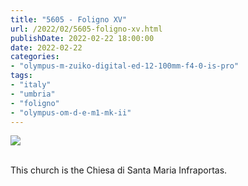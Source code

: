 ```yaml
---
title: "5605 - Foligno XV"
url: /2022/02/5605-foligno-xv.html
publishDate: 2022-02-22 18:00:00
date: 2022-02-22
categories:
- "olympus-m-zuiko-digital-ed-12-100mm-f4-0-is-pro"
tags:
- "italy"
- "umbria"
- "foligno"
- "olympus-om-d-e-m1-mk-ii"
---
```

<div class="container">
<div class="center"><a target="_blank" href="https://d25zfm9zpd7gm5.cloudfront.net/1200x1200/2019/20190903_161302_lr.jpg"><img class="webfeedsFeaturedVisual" src="https://d25zfm9zpd7gm5.cloudfront.net/0600x0600/2019/20190903_161302_lr.jpg" /></a></div>
</div>
<br />

This church is the Chiesa di Santa Maria Infraportas.
